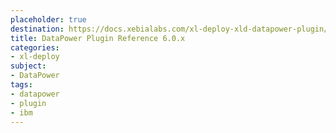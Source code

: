```yaml
---
placeholder: true
destination: https://docs.xebialabs.com/xl-deploy-xld-datapower-plugin/6.0.x/dataPowerPluginManual.html
title: DataPower Plugin Reference 6.0.x
categories:
- xl-deploy
subject:
- DataPower
tags:
- datapower
- plugin
- ibm
---
```

